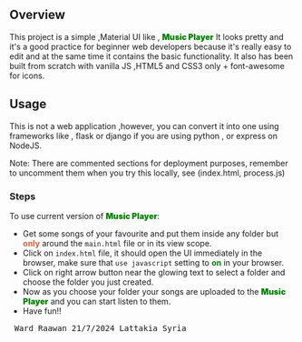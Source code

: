 ## Overview

This project is a simple ,Material UI like , <b style="color:green;font-weight:1000;">Music Player</b> It looks pretty and it's a good practice for beginner web developers because it's really easy to edit and at the same time it contains the basic functionality. It also has been built from scratch with vanilla JS ,HTML5 and CSS3 only + font-awesome for icons.

## Usage

This is not a web application ,however, you can convert it into one using frameworks like , flask or django if you are using python , or express on NodeJS.

Note: There are commented sections for deployment purposes, remember to uncomment them when you try this locally, see (index.html, process.js)

### Steps

To use current version of <b style="color:green;font-weight:1000;">Music Player</b>:

- Get some songs of your favourite and put them inside any folder but <b style="color:#de5f35;">only</b> around the <code>main.html</code> file or in its view scope.
- Click on <code>index.html</code> file, it should open the UI immediately in the browser, make sure that <code>use javascript</code> setting to <b style="color:green;">on</b> in your browser.
- Click on right arrow button near the glowing text to select a folder and choose the folder you just created.
- Now as you choose your folder your songs are uploaded to the <b style="color:green;font-weight:1000;">Music Player</b> and you can start listen to them.
- Have fun!!

<pre> Ward Raawan 21/7/2024 Lattakia Syria</pre>
